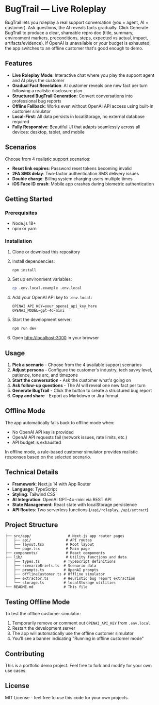 # BugTrail — Live Roleplay

BugTrail lets you roleplay a real support conversation (you = agent, AI = customer). Ask questions, the AI reveals facts gradually. Click Generate BugTrail to produce a clear, shareable repro doc (title, summary, environment markers, preconditions, steps, expected vs actual, impact, artifacts/evidence). If OpenAI is unavailable or your budget is exhausted, the app switches to an offline customer that's good enough to demo.

## Features

- **Live Roleplay Mode**: Interactive chat where you play the support agent and AI plays the customer
- **Gradual Fact Revelation**: AI customer reveals one new fact per turn following a realistic disclosure plan
- **Structured BugTrail Generation**: Convert conversations into professional bug reports
- **Offline Fallback**: Works even without OpenAI API access using built-in customer simulator
- **Local-First**: All data persists in localStorage, no external database required
- **Fully Responsive**: Beautiful UI that adapts seamlessly across all devices: desktop, tablet, and mobile

## Scenarios

Choose from 4 realistic support scenarios:
- **Reset link expires**: Password reset tokens becoming invalid
- **2FA SMS delay**: Two-factor authentication SMS delivery issues  
- **Double charge**: Billing system charging users multiple times
- **iOS Face ID crash**: Mobile app crashes during biometric authentication

## Getting Started

### Prerequisites

- Node.js 18+ 
- npm or yarn

### Installation

1. Clone or download this repository
2. Install dependencies:
   ```bash
   npm install
   ```

3. Set up environment variables:
   ```bash
   cp .env.local.example .env.local
   ```
   
4. Add your OpenAI API key to `.env.local`:
   ```
   OPENAI_API_KEY=your_openai_api_key_here
   OPENAI_MODEL=gpt-4o-mini
   ```

5. Start the development server:
   ```bash
   npm run dev
   ```

6. Open [http://localhost:3000](http://localhost:3000) in your browser

## Usage

1. **Pick a scenario** - Choose from the 4 available support scenarios
2. **Adjust persona** - Configure the customer's industry, tech savvy level, patience, tone arc, and timezone
3. **Start the conversation** - Ask the customer what's going on
4. **Ask follow-up questions** - The AI will reveal one new fact per turn
5. **Generate BugTrail** - Click the button to create a structured bug report
6. **Copy and share** - Export as Markdown or Jira format

## Offline Mode

The app automatically falls back to offline mode when:
- No OpenAI API key is provided
- OpenAI API requests fail (network issues, rate limits, etc.)
- API budget is exhausted

In offline mode, a rule-based customer simulator provides realistic responses based on the selected scenario.

## Technical Details

- **Framework**: Next.js 14 with App Router
- **Language**: TypeScript
- **Styling**: Tailwind CSS
- **AI Integration**: OpenAI GPT-4o-mini via REST API
- **State Management**: React state with localStorage persistence
- **API Routes**: Two serverless functions (`/api/roleplay`, `/api/extract`)

## Project Structure

```
├── src/app/                 # Next.js app router pages
│   ├── api/                # API routes
│   ├── layout.tsx          # Root layout
│   └── page.tsx            # Main page
├── components/             # React components
├── lib/                    # Utility functions and data
│   ├── types.ts           # TypeScript definitions
│   ├── scenarioBriefs.ts  # Scenario data
│   ├── prompts.ts         # OpenAI prompts
│   ├── offlineCustomer.ts # Offline simulator
│   ├── extractor.ts       # Heuristic bug report extraction
│   └── storage.ts         # localStorage utilities
└── README.md              # This file
```

## Testing Offline Mode

To test the offline customer simulator:

1. Temporarily remove or comment out `OPENAI_API_KEY` from `.env.local`
2. Restart the development server
3. The app will automatically use the offline customer simulator
4. You'll see a banner indicating "Running in offline customer mode"

## Contributing

This is a portfolio demo project. Feel free to fork and modify for your own use cases.

## License

MIT License - feel free to use this code for your own projects.